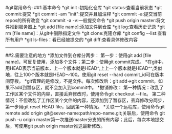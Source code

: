 #git常用命令:
##1.基本命令
*git init :初始化仓库
*git status:查看当前状态
*git commit:提交
*git commit -am "init":提交并且加注释
*git commit -a:提交当前repos的所有改变
*git commit -a -v:一般提交命令
*git push origin  master:将文件推到服务器上
*git add [file name]:添加文件到仓库
*git log:查看历史记录
*git rm [file name]：从git中删除指定文件
*git clone:克隆仓库
*git config --list:查看所有用户
*git ls-files：看已经被提交的
*git diff:查看具体修改内容
*****
##2.需要注意的地方
*添加文件到仓库分两步：
第一步：使用git add [file name]，可反复使用，添加多个文件；第二步：使用git commit完成。
*在git中，用HEAD表示当前版本，上一个版本就是HEAD^,上上一个版本就是HEAD^^,类似地，往上100个版本就是HEAD～100。使用git reset --hard commit_id可在版本间穿梭。
*git管理的是修改，不是文件。每次修改后：git add->git commit，如果不add到暂存区，就不会加入到commit中。
*撤销修改：
第一种情况：改乱了工作区某个文件的内容，直接丢弃修改时，使用命令git checkout --file。
第二种情况：不但改乱了工作区某个文件的内容，还添加到了暂存区，丢弃修改分两步，第一步用git reset HEAD file，回到第一种情况。
*关联一个远程库，使用命令git remote add origin git@sever-name:path/repo-name.git;关联后，使用命令 git push -u origin master第一次推送master分支的所有内容；此后，每次本地提交后，可使用git push origin master推送最新修改。
